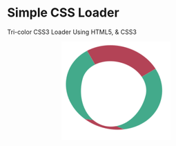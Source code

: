 # Simple CSS Loader
Tri-color CSS3 Loader Using HTML5, &amp; CSS3 <br/> 
<p align="center">
<img src="Preview.png" />
</p> 

